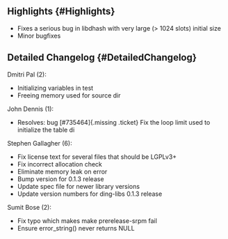 Highlights {#Highlights}
----------

-   Fixes a serious bug in libdhash with very large (&gt; 1024 slots)
    initial size
-   Minor bugfixes

Detailed Changelog {#DetailedChangelog}
------------------

Dmitri Pal (2):

-   Initializing variables in test
-   Freeing memory used for source dir

John Dennis (1):

-   Resolves: bug [\#735464]{.missing .ticket} Fix the loop limit used
    to initialize the table di

Stephen Gallagher (6):

-   Fix license text for several files that should be LGPLv3+
-   Fix incorrect allocation check
-   Eliminate memory leak on error
-   Bump version for 0.1.3 release
-   Update spec file for newer library versions
-   Update version numbers for ding-libs 0.1.3 release

Sumit Bose (2):

-   Fix typo which makes make prerelease-srpm fail
-   Ensure error\_string() never returns NULL

